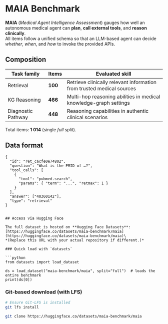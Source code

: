 # MAIA Benchmark

**MAIA** (*Medical Agent Intelligence Assessment*) gauges how well an autonomous medical agent can **plan**, **call external tools**, and **reason clinically**.  
All items follow a unified schema so that an LLM-based agent can decide *whether*, *when*, and *how* to invoke the provided APIs.

## Composition

| Task family        | Items | Evaluated skill |
|--------------------|-------|-----------------|
| Retrieval          | **100** | Retrieve clinically relevant information from trusted medical sources|
| KG Reasoning       | **466** | Multi-hop reasoning abilities in medical knowledge-graph settings|
| Diagnostic Pathway | **448** | Reasoning capabilities in authentic clinical scenarios |

Total items: **1 014** (single *full* split).

## Data format

```jsonc
{
  "id": "ret_cacfe0e74802",
  "question": "What is the PMID of …?",
  "tool_calls": [
    {
      "tool": "pubmed.search",
      "params": { "term": "...", "retmax": 1 }
    }
  ],
  "answer": ["40360142"],
  "type": "retrieval"
}


## Access via Hugging Face

The full dataset is hosted on **Hugging Face Datasets**: [https://huggingface.co/datasets/maia-benchmark/maia](https://huggingface.co/datasets/maia-benchmark/maia)\
*(Replace this URL with your actual repository if different.)*

### Quick load with `datasets`

```python
from datasets import load_dataset

ds = load_dataset("maia-benchmark/maia", split="full")  # loads the entire benchmark
print(ds[0])
```

### Git‑based download (with LFS)

```bash
# Ensure Git‑LFS is installed
git lfs install

git clone https://huggingface.co/datasets/maia-benchmark/maia
```
